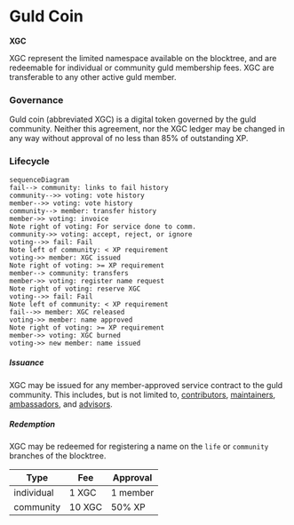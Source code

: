 # Guld Coin

__XGC__

XGC represent the limited namespace available on the blocktree, and are redeemable for individual or community guld membership fees. XGC are transferable to any other active guld member.

### Governance

Guld coin (abbreviated XGC) is a digital token governed by the guld community. Neither this agreement, nor the XGC ledger may be changed in any way without approval of no less than 85% of outstanding XP.

### Lifecycle

```mermaid
sequenceDiagram
fail--> community: links to fail history
community-->> voting: vote history
member-->> voting: vote history
community--> member: transfer history
member->> voting: invoice
Note right of voting: For service done to comm.
community->> voting: accept, reject, or ignore
voting-->> fail: Fail
Note left of community: < XP requirement
voting->> member: XGC issued
Note right of voting: >= XP requirement
member--> community: transfers
member->> voting: register name request
Note right of voting: reserve XGC
voting-->> fail: Fail
Note left of community: < XP requirement
fail-->> member: XGC released
voting->> member: name approved
Note right of voting: >= XP requirement
member->> voting: XGC burned
voting->> new member: name issued
```

##### Issuance

XGC may be issued for any member-approved service contract to the guld community. This includes, but is not limited to, [contributors](gap://legal/contract/agreement/contributor.md), [maintainers](gap://legal/contract/agreement/maintainer.md), [ambassadors](gap://legal/contract/agreement/ambassador.md), and [advisors](gap://legal/contract/agreement/advisors.md).

##### Redemption

XGC may be redeemed for registering a name on the `life` or `community` branches of the blocktree.

| Type | Fee | Approval |
|------|-----|----------|
| individual | 1 XGC | 1 member |
| community | 10 XGC | 50% XP |
